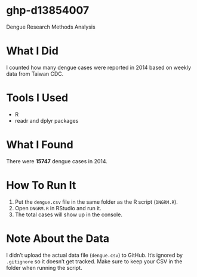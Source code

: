 # ghp-d13854007
Dengue Research Methods Analysis

# What I Did  
I counted how many dengue cases were reported in 2014 based on weekly data from Taiwan CDC.

# Tools I Used  
- R  
- readr and dplyr packages  

# What I Found  
There were **15747** dengue cases in 2014.

# How To Run It  
1. Put the `dengue.csv` file in the same folder as the R script (`DNGRM.R`).  
2. Open `DNGRM.R` in RStudio and run it.  
3. The total cases will show up in the console.

# Note About the Data  
I didn’t upload the actual data file (`dengue.csv`) to GitHub. It’s ignored by `.gitignore` so it doesn’t get tracked. Make sure to keep your CSV in the folder when running the script.
